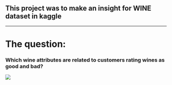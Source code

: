 ## This project was to make an insight for WINE dataset in kaggle 

--------------------------------
# The question:
### Which wine attributes are related to customers rating wines as good and bad?

![](dataset-orginal.jpg)

